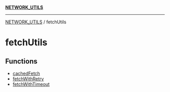 [**NETWORK_UTILS**](../README.md)

***

[NETWORK_UTILS](../README.md) / fetchUtils

# fetchUtils

## Functions

- [cachedFetch](functions/cachedFetch.md)
- [fetchWithRetry](functions/fetchWithRetry.md)
- [fetchWithTimeout](functions/fetchWithTimeout.md)
